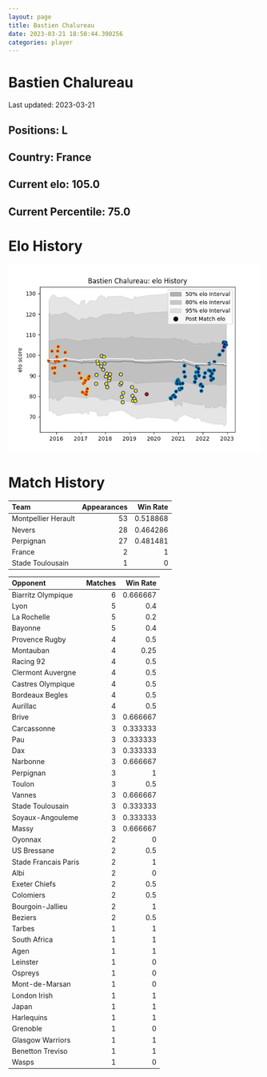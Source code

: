 ```yaml
---  
layout: page  
title: Bastien Chalureau  
date: 2023-03-21 18:50:44.390256  
categories: player  
---
```

# Bastien Chalureau


Last updated: 2023-03-21
## Positions: L

## Country: France

## Current elo: 105.0

## Current Percentile: 75.0

# Elo History


![elo history](history_BastienChalureau.png)
# Match History


| Team                |   Appearances |   Win Rate |
|:--------------------|--------------:|-----------:|
| Montpellier Herault |            53 |   0.518868 |
| Nevers              |            28 |   0.464286 |
| Perpignan           |            27 |   0.481481 |
| France              |             2 |   1        |
| Stade Toulousain    |             1 |   0        |

| Opponent             |   Matches |   Win Rate |
|:---------------------|----------:|-----------:|
| Biarritz Olympique   |         6 |   0.666667 |
| Lyon                 |         5 |   0.4      |
| La Rochelle          |         5 |   0.2      |
| Bayonne              |         5 |   0.4      |
| Provence Rugby       |         4 |   0.5      |
| Montauban            |         4 |   0.25     |
| Racing 92            |         4 |   0.5      |
| Clermont Auvergne    |         4 |   0.5      |
| Castres Olympique    |         4 |   0.5      |
| Bordeaux Begles      |         4 |   0.5      |
| Aurillac             |         4 |   0.5      |
| Brive                |         3 |   0.666667 |
| Carcassonne          |         3 |   0.333333 |
| Pau                  |         3 |   0.333333 |
| Dax                  |         3 |   0.333333 |
| Narbonne             |         3 |   0.666667 |
| Perpignan            |         3 |   1        |
| Toulon               |         3 |   0.5      |
| Vannes               |         3 |   0.666667 |
| Stade Toulousain     |         3 |   0.333333 |
| Soyaux-Angouleme     |         3 |   0.333333 |
| Massy                |         3 |   0.666667 |
| Oyonnax              |         2 |   0        |
| US Bressane          |         2 |   0.5      |
| Stade Francais Paris |         2 |   1        |
| Albi                 |         2 |   0        |
| Exeter Chiefs        |         2 |   0.5      |
| Colomiers            |         2 |   0.5      |
| Bourgoin-Jallieu     |         2 |   1        |
| Beziers              |         2 |   0.5      |
| Tarbes               |         1 |   1        |
| South Africa         |         1 |   1        |
| Agen                 |         1 |   1        |
| Leinster             |         1 |   0        |
| Ospreys              |         1 |   0        |
| Mont-de-Marsan       |         1 |   0        |
| London Irish         |         1 |   1        |
| Japan                |         1 |   1        |
| Harlequins           |         1 |   1        |
| Grenoble             |         1 |   0        |
| Glasgow Warriors     |         1 |   1        |
| Benetton Treviso     |         1 |   1        |
| Wasps                |         1 |   0        |